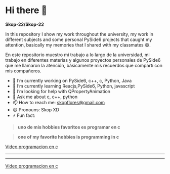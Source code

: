 # Hi there 👋

**Skop-22/Skop-22** 

In this repository I show my work throughout the university, my work in different subjects and some personal PySide6 projects that caught my attention, basically my memories that I shared with my classmates 😄.

En este repositorio muestro mi trabajo a lo largo de la universidad, mi trabajo en diferentes materias y algunos proyectos personales de PySide6 que me llamaron la atención, básicamente mis recuerdos que compartí con mis compañeros.


- 🔭 I’m currently working on PySide6, c++, c, Python, Java
- 🌱 I’m currently learning Reacjs,PySide6, Python, javascript
- 🤔 I’m looking for help with QPropertyAnimation 
- 💬 Ask me about c, c++, python
- 📫 How to reach me: skopflores@gmail.com
- 😄 Pronouns: Skop XD
- ⚡ Fun fact: 

> **uno de mis hobbies favoritos es programar en c**

> **one of my favorite hobbies is programming in c**

[Video programacion en c](https://www.youtube.com/watch?v=xf4laWV3oKI&t=185s&ab_channel=SkopBeltran "Generador de Expresiones de 3 niveles de precedencia")

---
---

[Video programacion en c](https://www.youtube.com/watch?v=TaUKayCbkx0&t=23s&ab_channel=SkopBeltran "Menu basico en c")

